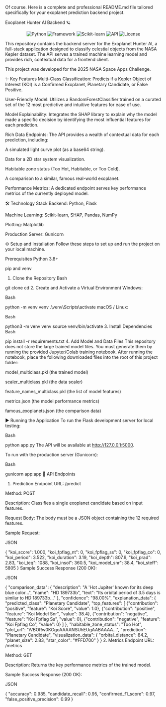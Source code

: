 Of course. Here is a complete and professional README.md file tailored specifically for your exoplanet prediction backend project.

Exoplanet Hunter AI Backend 🪐
<p align="center">
<img alt="Python" src="https://img.shields.io/badge/Python-3.9+-blue?style=for-the-badge&logo=python">
<img alt="Framework" src="https://img.shields.io/badge/Flask-000000?style=for-the-badge&logo=flask">
<img alt="Scikit-learn" src="https://img.shields.io/badge/scikit--learn-%23F7931E.svg?style=for-the-badge&logo=scikit-learn&logoColor=white">
<img alt="API" src="https://img.shields.io/badge/API-REST-orange?style=for-the-badge">
<img alt="License" src="https://img.shields.io/badge/License-MIT-yellow?style=for-the-badge">
</p>

This repository contains the backend server for the Exoplanet Hunter AI, a full-stack application designed to classify celestial objects from the NASA Kepler dataset. The API serves a trained machine learning model and provides rich, contextual data for a frontend client.

This project was developed for the 2025 NASA Space Apps Challenge.

✨ Key Features
Multi-Class Classification: Predicts if a Kepler Object of Interest (KOI) is a Confirmed Exoplanet, Planetary Candidate, or False Positive.

User-Friendly Model: Utilizes a RandomForestClassifier trained on a curated set of the 12 most predictive and intuitive features for ease of use.

Model Explainability: Integrates the SHAP library to explain why the model made a specific decision by identifying the most influential features for each prediction.

Rich Data Endpoints: The API provides a wealth of contextual data for each prediction, including:

A simulated light curve plot (as a base64 string).

Data for a 2D star system visualization.

Habitable zone status (Too Hot, Habitable, or Too Cold).

A comparison to a similar, famous real-world exoplanet.

Performance Metrics: A dedicated endpoint serves key performance metrics of the currently deployed model.

🛠️ Technology Stack
Backend: Python, Flask

Machine Learning: Scikit-learn, SHAP, Pandas, NumPy

Plotting: Matplotlib

Production Server: Gunicorn

⚙️ Setup and Installation
Follow these steps to set up and run the project on your local machine.

Prerequisites
Python 3.8+

pip and venv

1. Clone the Repository
Bash

git clone <your-repository-url>
cd <your-repository-folder>
2. Create and Activate a Virtual Environment
Windows:

Bash

python -m venv venv
.\venv\Scripts\activate
macOS / Linux:

Bash

python3 -m venv venv
source venv/bin/activate
3. Install Dependencies
Bash

pip install -r requirements.txt
4. Add Model and Data Files
This repository does not store the large trained model files. You must generate them by running the provided Jupyter/Colab training notebook. After running the notebook, place the following downloaded files into the root of this project folder:

model_multiclass.pkl (the trained model)

scaler_multiclass.pkl (the data scaler)

feature_names_multiclass.pkl (the list of model features)

metrics.json (the model performance metrics)

famous_exoplanets.json (the comparison data)

▶️ Running the Application
To run the Flask development server for local testing:

Bash

python app.py
The API will be available at http://127.0.0.1:5000.

To run with the production server (Gunicorn):

Bash

gunicorn app:app
📄 API Endpoints
1. Prediction Endpoint
URL: /predict

Method: POST

Description: Classifies a single exoplanet candidate based on input features.

Request Body:
The body must be a JSON object containing the 12 required features.

Sample Request:

JSON

{
    "koi_score": 1.000,
    "koi_fpflag_nt": 0,
    "koi_fpflag_ss": 0,
    "koi_fpflag_co": 0,
    "koi_period": 3.522,
    "koi_duration": 3.19,
    "koi_depth": 807.9,
    "koi_prad": 2.83,
    "koi_teq": 1088,
    "koi_insol": 360.5,
    "koi_model_snr": 38.4,
    "koi_steff": 5805
}
Sample Success Response (200 OK):

JSON

{
    "comparison_data": {
        "description": "A 'Hot Jupiter' known for its deep blue color...",
        "name": "HD 189733b",
        "text": "Its orbital period of 3.5 days is similar to HD 189733b..."
    },
    "confidence": "98.00%",
    "explanation_data": {
        "predicted_class": "Planetary Candidate",
        "top_features": [
            {"contribution": "positive", "feature": "Koi Score", "value": 1.0},
            {"contribution": "positive", "feature": "Koi Model Snr", "value": 38.4},
            {"contribution": "negative", "feature": "Koi Fpflag Ss", "value": 0},
            {"contribution": "negative", "feature": "Koi Fpflag Co", "value": 0}
        ]
    },
    "habitable_zone_status": "Too Hot",
    "plot_url": "iVBORw0KGgoAAAANSUhEUgAABAAAA...",
    "prediction": "Planetary Candidate",
    "visualization_data": {
        "orbital_distance": 84.2,
        "planet_size": 2.83,
        "star_color": "#FFD700"
    }
}
2. Metrics Endpoint
URL: /metrics

Method: GET

Description: Returns the key performance metrics of the trained model.

Sample Success Response (200 OK):

JSON

{
    "accuracy": 0.985,
    "candidate_recall": 0.95,
    "confirmed_f1_score": 0.97,
    "false_positive_precision": 0.99
}
